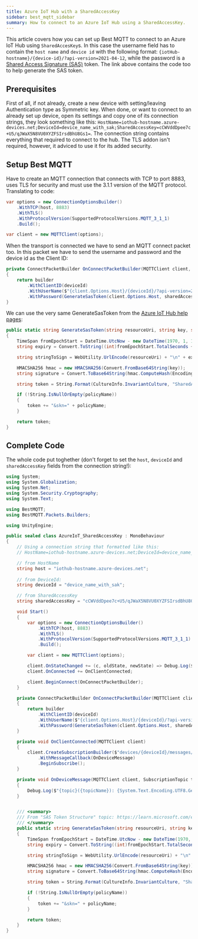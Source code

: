 ```yaml
---
title: Azure IoT Hub with a SharedAccessKey
sidebar: best_mqtt_sidebar
summary: How to connect to an Azure IoT Hub using a SharedAccessKey.
---
```


This article covers how you can set up Best MQTT to connect to an Azure IoT Hub using `SharedAccesKey`s.
In this case the username field has to contain the `host name` and `device id` with the following format: `{iotHub-hostname}/{device-id}/?api-version=2021-04-12`, while the password is a [Shared Access Signature (SAS)](https://learn.microsoft.com/en-us/azure/iot-hub/iot-hub-dev-guide-sas?tabs=csharp#sas-tokens) token. 
The link above contains the code too to help generate the SAS token.

## Prerequisites

First of all, if not already, create a new device with setting/leaving Authentication type as Symmetric key. When done, or want to connect to an already set up device, open its settings and copy one of its connection strings, they look something like this: `HostName=iothub-hostname.azure-devices.net;DeviceId=device_name_with_sak;SharedAccessKey=cCWVddDpee7c+U5/qJWaX5N8VU0XYZFSIrsdBhU8Gs1=`. The connection string contains everything that required to connect to the hub.
The TLS addon isn't required, however, it adviced to use it for its added security.

## Setup Best MQTT

Have to create an MQTT connection that connects with TCP to port 8883, uses TLS for security and must use the 3.1.1 version of the MQTT protocol. Translating to code:
```csharp
var options = new ConnectionOptionsBuilder()
	.WithTCP(host, 8883)
	.WithTLS()
	.WithProtocolVersion(SupportedProtocolVersions.MQTT_3_1_1)
	.Build();

var client = new MQTTClient(options);
```

When the transport is connected we have to send an MQTT connect packet too. In this packet we have to send the username and password and the device id as the Client ID:
```csharp
private ConnectPacketBuilder OnConnectPacketBuilder(MQTTClient client, ConnectPacketBuilder builder)
{
	return builder
		.WithClientID(deviceId)
		.WithUserName($"{client.Options.Host}/{deviceId}/?api-version=2021-04-12")
		.WithPassword(GenerateSasToken(client.Options.Host, sharedAccessKey, null, 3600));
}
```

We can use the very same GenerateSasToken from the [Azure IoT Hub help pages](https://learn.microsoft.com/en-us/azure/iot-hub/iot-hub-dev-guide-sas?tabs=csharp#sas-token-structure):
```csharp
public static string GenerateSasToken(string resourceUri, string key, string policyName, int expiryInSeconds = 3600)
{
	TimeSpan fromEpochStart = DateTime.UtcNow - new DateTime(1970, 1, 1);
	string expiry = Convert.ToString((int)fromEpochStart.TotalSeconds + expiryInSeconds);

	string stringToSign = WebUtility.UrlEncode(resourceUri) + "\n" + expiry;

	HMACSHA256 hmac = new HMACSHA256(Convert.FromBase64String(key));
	string signature = Convert.ToBase64String(hmac.ComputeHash(Encoding.UTF8.GetBytes(stringToSign)));

	string token = String.Format(CultureInfo.InvariantCulture, "SharedAccessSignature sr={0}&sig={1}&se={2}", WebUtility.UrlEncode(resourceUri), WebUtility.UrlEncode(signature), expiry);

	if (!String.IsNullOrEmpty(policyName))
	{
		token += "&skn=" + policyName;
	}

	return token;
}
```

## Complete Code

The whole code put toghether (don't forget to set the `host`, `deviceId` and `sharedAccessKey` fields from the connection string!):

```csharp
using System;
using System.Globalization;
using System.Net;
using System.Security.Cryptography;
using System.Text;

using BestMQTT;
using BestMQTT.Packets.Builders;

using UnityEngine;

public sealed class AzureIoT_SharedAccessKey : MonoBehaviour
{
	// Using a connection string that formatted like this:
    // HostName=iothub-hostname.azure-devices.net;DeviceId=device_name_with_sak;SharedAccessKey=cCWVddDpee7c+U5/qJWaX5N8VU0XYZFSIrsdBhU8Gs1=

    // from HostName
    string host = "iothub-hostname.azure-devices.net";
	
    // from DeviceId:
    string deviceId = "device_name_with_sak";

    // from SharedAccessKey
    string sharedAccessKey = "cCWVddDpee7c+U5/qJWaX5N8VU0XYZFSIrsdBhU8Gs1=";

    void Start()
    {
        var options = new ConnectionOptionsBuilder()
            .WithTCP(host, 8883)
            .WithTLS()
            .WithProtocolVersion(SupportedProtocolVersions.MQTT_3_1_1)
            .Build();

        var client = new MQTTClient(options);

        client.OnStateChanged += (c, oldState, newState) => Debug.Log($"[{c.Options.Host}]: {oldState} => {newState}");
        client.OnConnected += OnClientConnected;

        client.BeginConnect(OnConnectPacketBuilder);
    }

    private ConnectPacketBuilder OnConnectPacketBuilder(MQTTClient client, ConnectPacketBuilder builder)
    {
        return builder
            .WithClientID(deviceId)
            .WithUserName($"{client.Options.Host}/{deviceId}/?api-version=2021-04-12")
            .WithPassword(GenerateSasToken(client.Options.Host, sharedAccessKey, null, 3600));
    }

    private void OnClientConnected(MQTTClient client)
    {
        client.CreateSubscriptionBuilder($"devices/{deviceId}/messages/devicebound/#")
            .WithMessageCallback(OnDeviceMessage)
            .BeginSubscribe();
    }

    private void OnDeviceMessage(MQTTClient client, SubscriptionTopic topic, string topicName, ApplicationMessage message)
    {
        Debug.Log($"{topic}({topicName}): {System.Text.Encoding.UTF8.GetString(message.Payload.Data, message.Payload.Offset, message.Payload.Count)}");
    }


    /// <summary>
    /// From "SAS Token Structure" topic: https://learn.microsoft.com/en-us/azure/iot-hub/iot-hub-dev-guide-sas?tabs=csharp#sas-token-structure
    /// </summary>
    public static string GenerateSasToken(string resourceUri, string key, string policyName, int expiryInSeconds = 3600)
    {
        TimeSpan fromEpochStart = DateTime.UtcNow - new DateTime(1970, 1, 1);
        string expiry = Convert.ToString((int)fromEpochStart.TotalSeconds + expiryInSeconds);

        string stringToSign = WebUtility.UrlEncode(resourceUri) + "\n" + expiry;

        HMACSHA256 hmac = new HMACSHA256(Convert.FromBase64String(key));
        string signature = Convert.ToBase64String(hmac.ComputeHash(Encoding.UTF8.GetBytes(stringToSign)));

        string token = String.Format(CultureInfo.InvariantCulture, "SharedAccessSignature sr={0}&sig={1}&se={2}", WebUtility.UrlEncode(resourceUri), WebUtility.UrlEncode(signature), expiry);

        if (!String.IsNullOrEmpty(policyName))
        {
            token += "&skn=" + policyName;
        }

        return token;
    }
}
```